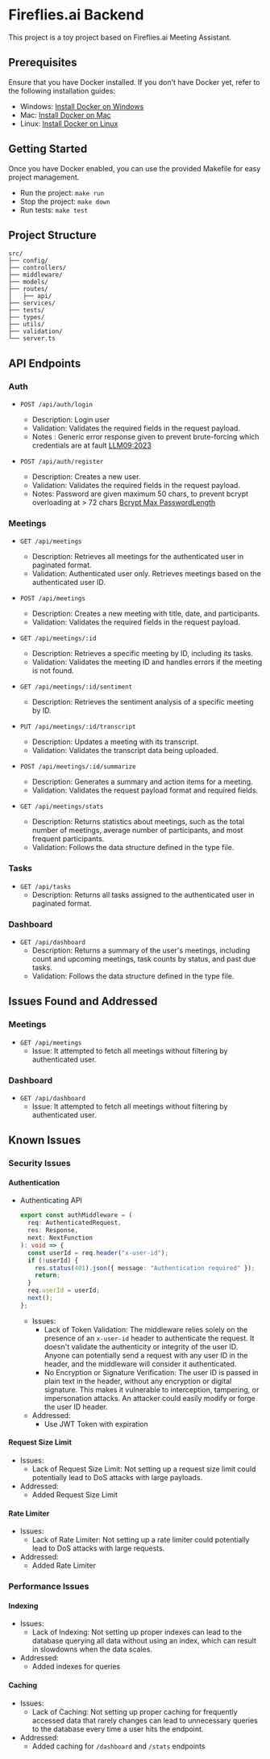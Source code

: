 # Fireflies.ai Backend

This project is a toy project based on Fireflies.ai Meeting Assistant.

## Prerequisites

Ensure that you have Docker installed. If you don't have Docker yet, refer to the following installation guides:

- Windows: [Install Docker on Windows](https://docs.docker.com/desktop/setup/install/windows-install/)
- Mac: [Install Docker on Mac](https://docs.docker.com/desktop/setup/install/mac-install/)
- Linux: [Install Docker on Linux](https://docs.docker.com/desktop/setup/install/linux/)

## Getting Started

Once you have Docker enabled, you can use the provided Makefile for easy project management.

- Run the project: `make run`
- Stop the project: `make down`
- Run tests: `make test`

## Project Structure

```
src/
├── config/
├── controllers/
├── middleware/
├── models/
├── routes/
│   ├── api/
├── services/
├── tests/
├── types/
├── utils/
├── validation/
└── server.ts
```

## API Endpoints

### Auth

- `POST /api/auth/login`

  - Description: Login user
  - Validation: Validates the required fields in the request payload.
  - Notes : Generic error response given to prevent brute-forcing which credentials are at fault [LLM09:2023](https://owasp.org/www-project-top-10-for-large-language-model-applications/Archive/0_1_vulns/Improper_Error_Handling.html)

- `POST /api/auth/register`

  - Description: Creates a new user.
  - Validation: Validates the required fields in the request payload.
  - Notes: Password are given maximum 50 chars, to prevent bcrypt overloading at > 72 chars [Bcrypt Max PasswordLength](https://security.stackexchange.com/questions/39849/does-bcrypt-have-a-maximum-password-length)

### Meetings

- `GET /api/meetings`

  - Description: Retrieves all meetings for the authenticated user in paginated format.
  - Validation: Authenticated user only. Retrieves meetings based on the authenticated user ID.

- `POST /api/meetings`

  - Description: Creates a new meeting with title, date, and participants.
  - Validation: Validates the required fields in the request payload.

- `GET /api/meetings/:id`

  - Description: Retrieves a specific meeting by ID, including its tasks.
  - Validation: Validates the meeting ID and handles errors if the meeting is not found.

- `GET /api/meetings/:id/sentiment`

  - Description: Retrieves the sentiment analysis of a specific meeting by ID.

- `PUT /api/meetings/:id/transcript`

  - Description: Updates a meeting with its transcript.
  - Validation: Validates the transcript data being uploaded.

- `POST /api/meetings/:id/summarize`

  - Description: Generates a summary and action items for a meeting.
  - Validation: Validates the request payload format and required fields.

- `GET /api/meetings/stats`
  - Description: Returns statistics about meetings, such as the total number of meetings, average number of participants, and most frequent participants.
  - Validation: Follows the data structure defined in the type file.

### Tasks

- `GET /api/tasks`
  - Description: Returns all tasks assigned to the authenticated user in paginated format.

### Dashboard

- `GET /api/dashboard`
  - Description: Returns a summary of the user's meetings, including count and upcoming meetings, task counts by status, and past due tasks.
  - Validation: Follows the data structure defined in the type file.

## Issues Found and Addressed

### Meetings

- `GET /api/meetings`
  - Issue: It attempted to fetch all meetings without filtering by authenticated user.

### Dashboard

- `GET /api/dashboard`
  - Issue: It attempted to fetch all meetings without filtering by authenticated user.

## Known Issues

### Security Issues

#### Authentication

- Authenticating API
  ```typescript
  export const authMiddleware = (
    req: AuthenticatedRequest,
    res: Response,
    next: NextFunction
  ): void => {
    const userId = req.header("x-user-id");
    if (!userId) {
      res.status(401).json({ message: "Authentication required" });
      return;
    }
    req.userId = userId;
    next();
  };
  ```
  - Issues:
    - Lack of Token Validation: The middleware relies solely on the presence of an `x-user-id` header to authenticate the request. It doesn't validate the authenticity or integrity of the user ID. Anyone can potentially send a request with any user ID in the header, and the middleware will consider it authenticated.
    - No Encryption or Signature Verification: The user ID is passed in plain text in the header, without any encryption or digital signature. This makes it vulnerable to interception, tampering, or impersonation attacks. An attacker could easily modify or forge the user ID header.
  - Addressed:
    - Use JWT Token with expiration

#### Request Size Limit

- Issues:
  - Lack of Request Size Limit: Not setting up a request size limit could potentially lead to DoS attacks with large payloads.
- Addressed:
  - Added Request Size Limit

#### Rate Limiter

- Issues:
  - Lack of Rate Limiter: Not setting up a rate limiter could potentially lead to DoS attacks with large requests.
- Addressed:
  - Added Rate Limiter

### Performance Issues

#### Indexing

- Issues:
  - Lack of Indexing: Not setting up proper indexes can lead to the database querying all data without using an index, which can result in slowdowns when the data scales.
- Addressed:
  - Added indexes for queries

#### Caching

- Issues:
  - Lack of Caching: Not setting up proper caching for frequently accessed data that rarely changes can lead to unnecessary queries to the database every time a user hits the endpoint.
- Addressed:
  - Added caching for `/dashboard` and `/stats` endpoints
